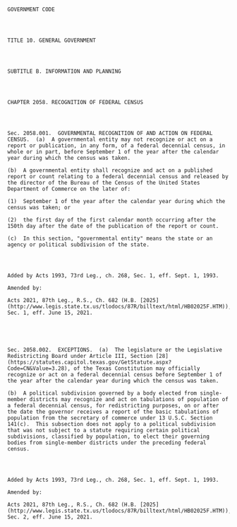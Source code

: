 ﻿
    
    
    	
    					
    
    
    GOVERNMENT CODE
    
      
    
    
    TITLE 10. GENERAL GOVERNMENT
    
      
    
    
    SUBTITLE B. INFORMATION AND PLANNING
    
      
    
    
    CHAPTER 2058. RECOGNITION OF FEDERAL CENSUS
    
      
    
    
    Sec. 2058.001.  GOVERNMENTAL RECOGNITION OF AND ACTION ON FEDERAL CENSUS.  (a)  A governmental entity may not recognize or act on a report or publication, in any form, of a federal decennial census, in whole or in part, before September 1 of the year after the calendar year during which the census was taken.
    
    (b)  A governmental entity shall recognize and act on a published report or count relating to a federal decennial census and released by the director of the Bureau of the Census of the United States Department of Commerce on the later of:
    
    (1)  September 1 of the year after the calendar year during which the census was taken; or
    
    (2)  the first day of the first calendar month occurring after the 150th day after the date of the publication of the report or count.
    
    (c)  In this section, "governmental entity" means the state or an agency or political subdivision of the state.
    
    
    
    
    Added by Acts 1993, 73rd Leg., ch. 268, Sec. 1, eff. Sept. 1, 1993.
    
    Amended by: 
    
    Acts 2021, 87th Leg., R.S., Ch. 682 (H.B. [2025](http://www.legis.state.tx.us/tlodocs/87R/billtext/html/HB02025F.HTM)), Sec. 1, eff. June 15, 2021.
    
    
    
    
    
    Sec. 2058.002.  EXCEPTIONS.  (a)  The legislature or the Legislative Redistricting Board under Article III, Section [28](https://statutes.capitol.texas.gov/GetStatute.aspx?Code=CN&Value=3.28), of the Texas Constitution may officially recognize or act on a federal decennial census before September 1 of the year after the calendar year during which the census was taken.
    
    (b)  A political subdivision governed by a body elected from single-member districts may recognize and act on tabulations of population of a federal decennial census, for redistricting purposes, on or after the date the governor receives a report of the basic tabulations of population from the secretary of commerce under 13 U.S.C. Section 141(c).  This subsection does not apply to a political subdivision that was not subject to a statute requiring certain political subdivisions, classified by population, to elect their governing bodies from single-member districts under the preceding federal census.
    
    
    
    
    Added by Acts 1993, 73rd Leg., ch. 268, Sec. 1, eff. Sept. 1, 1993.
    
    Amended by: 
    
    Acts 2021, 87th Leg., R.S., Ch. 682 (H.B. [2025](http://www.legis.state.tx.us/tlodocs/87R/billtext/html/HB02025F.HTM)), Sec. 2, eff. June 15, 2021.
    
    
    
    
    				
